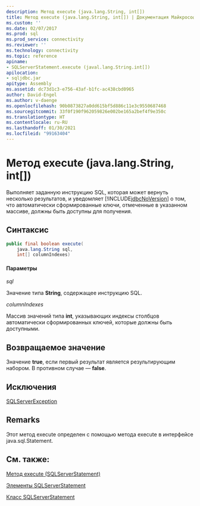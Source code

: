 ```yaml
---
description: Метод execute (java.lang.String, int[])
title: Метод execute (java.lang.String, int[]) | Документация Майкрософт
ms.custom: ''
ms.date: 02/07/2017
ms.prod: sql
ms.prod_service: connectivity
ms.reviewer: ''
ms.technology: connectivity
ms.topic: reference
apiname:
- SQLServerStatement.execute (javal.lang.String.int[])
apilocation:
- sqljdbc.jar
apitype: Assembly
ms.assetid: dc73d1c3-e756-43af-b1fc-ac438cbd0965
author: David-Engel
ms.author: v-daenge
ms.openlocfilehash: 90b0873827a0dd615bf5d886c11e3c9550687468
ms.sourcegitcommit: 33f0f190f962059826e002be165a2bef4f9e350c
ms.translationtype: HT
ms.contentlocale: ru-RU
ms.lasthandoff: 01/30/2021
ms.locfileid: "99163404"
---
```

# <a name="execute-method-javalangstring-int"></a>Метод execute (java.lang.String, int[])

  Выполняет заданную инструкцию SQL, которая может вернуть несколько результатов, и уведомляет [!INCLUDE[jdbcNoVersion](../../../includes/jdbcnoversion_md.md)] о том, что автоматически сформированные ключи, отмеченные в указанном массиве, должны быть доступны для получения.

## <a name="syntax"></a>Синтаксис

```Java
public final boolean execute(
    java.lang.String sql,
    int[] columnIndexes)
```

#### <a name="parameters"></a>Параметры
*sql*

Значение типа **String**, содержащее инструкцию SQL.

*columnIndexes*

Массив значений типа **int**, указывающих индексы столбцов автоматически сформированных ключей, которые должны быть доступными.

## <a name="return-value"></a>Возвращаемое значение
Значение **true**, если первый результат является результирующим набором. В противном случае — **false**.
  
## <a name="exceptions"></a>Исключения
[SQLServerException](./sqlserverexception-class.md)

## <a name="remarks"></a>Remarks
Этот метод execute определен с помощью метода execute в интерфейсе java.sql.Statement.

## <a name="see-also"></a>См. также:

[Метод execute (SQLServerStatement)](./execute-method-sqlserverstatement.md)

[Элементы SQLServerStatement](./sqlserverstatement-members.md)

[Класс SQLServerStatement](./sqlserverstatement-class.md)
